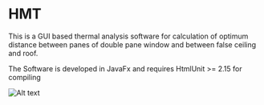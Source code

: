 # HMT
This is a GUI based thermal analysis software for calculation of optimum distance between panes of double pane window and between false ceiling and roof.


The Software is developed in JavaFx and requires HtmlUnit >= 2.15 for compiling

![Alt text](https://github.com/muhammadmohsin1994/HMT/hmt.png "HMT")
